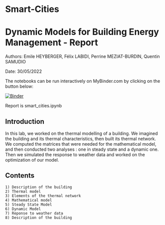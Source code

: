 # Smart-Cities

# Dynamic Models for Building Energy Management - Report

Authors: Emile HEYBERGER, Félix LABIDI, Perrine MEZIAT-BURDIN, Quentin SAMUDIO

Date: 30/05/2022

The notebooks can be run interactively on MyBinder.com by clicking on the button below:

[![Binder](https://mybinder.org/badge_logo.svg)](https://mybinder.org/v2/gh/heyberge/Smart-Cities/HEAD)

Report is smart_cities.ipynb

## Introduction 

In this lab, we worked on the thermal modelling of a building. We imagined the building and its thermal characteristics, then built its thermal network. We computed the matrices that were needed for the mathematical model, and then conducted two analyses : one in steady state and a dynamic one. Then we simulated the response to weather data and worked on the optimization of our model. 


## Contents 


    1) Description of the building
    2) Thermal model 
    3) Elements of the thermal network
    4) Mathematical model
    5) Steady State Model
    6) Dynamic Model
    7) Reponse to weather data
    8) Description of the building

